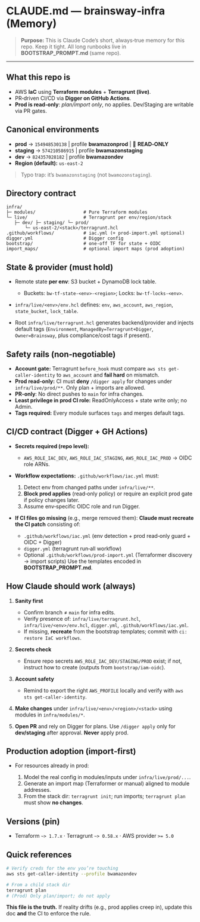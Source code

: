 # CLAUDE.md — brainsway‑infra (Memory)

> **Purpose:** This is Claude Code’s short, always‑true memory for this repo. Keep it tight. All long runbooks live in **BOOTSTRAP\_PROMPT.md** (same repo).

---

## What this repo is

* AWS **IaC** using **Terraform modules** + **Terragrunt (live)**.
* PR‑driven CI/CD via **Digger on GitHub Actions**.
* **Prod is read‑only**: *plan/import only*, no applies. Dev/Staging are writable via PR gates.

## Canonical environments

* **prod** → `154948530138` | profile **bwamazonprod** | 🔴 **READ‑ONLY**
* **staging** → `574210586915` | profile **bwamazonstaging**
* **dev** → `824357028182` | profile **bwamazondev**
* **Region (default):** `us-east-2`

> Typo trap: it’s `bwamazonstaging` (not `bwamozonstaging`).

## Directory contract

```
infra/
├─ modules/                  # Pure Terraform modules
└─ live/                     # Terragrunt per env/region/stack
   ├─ dev/ ├─ staging/ └─ prod/
       └─ us-east-2/<stack>/terragrunt.hcl
.github/workflows/           # iac.yml (+ prod-import.yml optional)
digger.yml                   # Digger config
bootstrap/                   # one-off TF for state + OIDC
import_maps/                 # optional import maps (prod adoption)
```

## State & provider (must hold)

* Remote state **per env**: S3 bucket + DynamoDB lock table.

  * Buckets: `bw-tf-state-<env>-<region>`; Locks: `bw-tf-locks-<env>`.
* `infra/live/<env>/env.hcl` defines: `env`, `aws_account`, `aws_region`, `state_bucket`, `lock_table`.
* Root `infra/live/terragrunt.hcl` generates backend/provider and injects default tags (`Environment`, `ManagedBy=Terragrunt+Digger`, `Owner=Brainsway`, plus compliance/cost tags if present).

## Safety rails (non‑negotiable)

* **Account gate:** Terragrunt `before_hook` must compare `aws sts get-caller-identity` to `aws_account` and **fail hard** on mismatch.
* **Prod read‑only:** CI must **deny** `/digger apply` for changes under `infra/live/prod/**`. Only plan + imports are allowed.
* **PR‑only**: No direct pushes to `main` for infra changes.
* **Least privilege in prod CI role:** ReadOnlyAccess + state write only; no Admin.
* **Tags required:** Every module surfaces `tags` and merges default tags.

## CI/CD contract (Digger + GH Actions)

* **Secrets required (repo level):**

  * `AWS_ROLE_IAC_DEV`, `AWS_ROLE_IAC_STAGING`, `AWS_ROLE_IAC_PROD` → OIDC role ARNs.
* **Workflow expectations:** `.github/workflows/iac.yml` must:

  1. Detect env from changed paths under `infra/live/**`.
  2. **Block prod applies** (read‑only policy) or require an explicit prod gate if policy changes later.
  3. Assume env‑specific OIDC role and run Digger.
* **If CI files go missing** (e.g., merge removed them): **Claude must recreate the CI patch** consisting of:

  * `.github/workflows/iac.yml` (env detection + prod read‑only guard + OIDC + Digger)
  * `digger.yml` (terragrunt run‑all workflow)
  * Optional `.github/workflows/prod-import.yml` (Terraformer discovery → import scripts)
    Use the templates encoded in **BOOTSTRAP\_PROMPT.md**.

## How Claude should work (always)

1. **Sanity first**

   * Confirm branch ≠ `main` for infra edits.
   * Verify presence of: `infra/live/terragrunt.hcl`, `infra/live/<env>/env.hcl`, `digger.yml`, `.github/workflows/iac.yml`.
   * If missing, **recreate** from the bootstrap templates; commit with `ci: restore IaC workflows`.
2. **Secrets check**

   * Ensure repo secrets `AWS_ROLE_IAC_DEV/STAGING/PROD` exist; if not, instruct how to create (outputs from `bootstrap/iam-oidc`).
3. **Account safety**

   * Remind to export the right `AWS_PROFILE` locally and verify with `aws sts get-caller-identity`.
4. **Make changes** under `infra/live/<env>/<region>/<stack>` using modules in `infra/modules/*`.
5. **Open PR** and rely on Digger for plans. Use `/digger apply` only for **dev/staging** after approval. **Never** apply prod.

## Production adoption (import‑first)

* For resources already in prod:

  1. Model the real config in modules/inputs under `infra/live/prod/...`.
  2. Generate an import map (Terraformer or manual) aligned to module addresses.
  3. From the stack dir: `terragrunt init`; run imports; `terragrunt plan` must show **no changes**.

## Versions (pin)

* Terraform `~> 1.7.x` · Terragrunt `~> 0.58.x` · AWS provider `>= 5.0`

## Quick references

```bash
# Verify creds for the env you’re touching
aws sts get-caller-identity --profile bwamazondev

# From a child stack dir
terragrunt plan
# (Prod) Only plan/import; do not apply
```

**This file is the truth.** If reality drifts (e.g., prod applies creep in), update this doc **and** the CI to enforce the rule.
